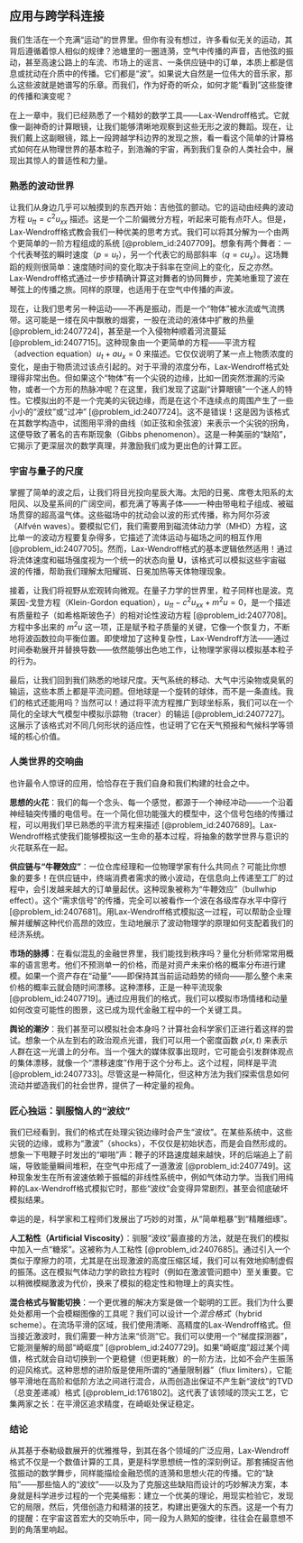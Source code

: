 ## 应用与跨学科连接

我们生活在一个充满“运动”的世界里。但你有没有想过，许多看似无关的运动，其背后遵循着惊人相似的规律？池塘里的一圈涟漪，空气中传播的声音，吉他弦的振动，甚至高速公路上的车流、市场上的谣言、一条供应链中的订单，本质上都是信息或扰动在介质中的传播。它们都是“波”。如果说大自然是一位伟大的音乐家，那么这些波就是她谱写的乐章。而我们，作为好奇的听众，如何才能“看到”这些旋律的传播和演变呢？

在上一章中，我们已经熟悉了一个精妙的数学工具——Lax-Wendroff格式。它就像一副神奇的计算眼镜，让我们能够清晰地观察到这些无形之波的舞蹈。现在，让我们戴上这副眼镜，踏上一段跨越学科边界的发现之旅，看一看这个简单的计算格式如何在从物理世界的基本粒子，到浩瀚的宇宙，再到我们复杂的人类社会中，展现出其惊人的普适性和力量。

### 熟悉的波动世界

让我们从身边几乎可以触摸到的东西开始：吉他弦的颤动。它的运动由经典的波动方程 $u_{tt} = c^2 u_{xx}$ 描述。这是一个二阶偏微分方程，听起来可能有点吓人。但是，Lax-Wendroff格式教会我们一种优美的思考方式。我们可以将其分解为一个由两个更简单的一阶方程组成的系统 [@problem_id:2407709]。想象有两个舞者：一个代表琴弦的瞬时速度（$p=u_t$），另一个代表它的局部斜率（$q=c u_x$）。这场舞蹈的规则很简单：速度随时间的变化取决于斜率在空间上的变化，反之亦然。Lax-Wendroff格式通过一步步精确计算这对舞者的协同舞步，完美地重现了波在琴弦上的传播之旅。同样的原理，也适用于在空气中传播的声波。

现在，让我们思考另一种运动——不再是振动，而是一个“物体”被水流或气流携带。这可能是一缕在风中飘散的烟雾，一股在流动的液体中扩散的热量 [@problem_id:2407724]，甚至是一个入侵物种顺着河流蔓延 [@problem_id:2407715]。这种现象由一个更简单的方程——平流方程（advection equation）$u_t + a u_x = 0$ 来描述。它仅仅说明了某一点上物质浓度的变化，是由于物质流过该点引起的。对于平滑的浓度分布，Lax-Wendroff格式处理得非常出色。但如果这个“物体”有一个尖锐的边缘，比如一团突然泄漏的污染物，或者一个方形的热脉冲呢？在这里，我们发现了这副“计算眼镜”一个迷人的特性。它模拟出的不是一个完美的尖锐边缘，而是在这个不连续点的周围产生了一些小小的“波纹”或“过冲” [@problem_id:2407724]。这不是错误！这是因为该格式在其数学构造中，试图用平滑的曲线（如正弦和余弦波）来表示一个尖锐的拐角，这便导致了著名的吉布斯现象（Gibbs phenomenon）。这是一种美丽的“缺陷”，它揭示了更深层次的数学真理，并激励我们成为更出色的计算工匠。

### 宇宙与量子的尺度

掌握了简单的波之后，让我们将目光投向星辰大海。太阳的日冕、席卷太阳系的太阳风、以及星系间的广阔空间，都充满了等离子体——一种由带电粒子组成、被磁场贯穿的超高温气体。这些磁场中的扰动会以波的形式传播，称为阿尔芬波（Alfvén waves）。要模拟它们，我们需要用到磁流体动力学（MHD）方程，这比单一的波动方程要复杂得多，它描述了流体运动与磁场之间的相互作用 [@problem_id:2407705]。然而，Lax-Wendroff格式的基本逻辑依然适用！通过将流体速度和磁场强度视为一个统一的状态向量 $\mathbf{U}$，该格式可以模拟这些宇宙磁波的传播，帮助我们理解太阳耀斑、日冕加热等天体物理现象。

接着，让我们将视野从宏观转向微观。在量子力学的世界里，粒子同样也是波。克莱因-戈登方程（Klein-Gordon equation），$u_{tt} - c^2 u_{xx} + m^2 u = 0$，是一个描述有质量粒子（如希格斯玻色子）的相对论性波动方程 [@problem_id:2407708]。方程中多出来的 $m^2 u$ 这一项，正是赋予粒子质量的关键，它像一个恢复力，不断地将波函数拉向平衡位置。即使增加了这种复杂性，Lax-Wendroff方法——通过时间泰勒展开并替换导数——依然能够出色地工作，让物理学家得以模拟基本粒子的行为。

最后，让我们回到我们熟悉的地球尺度。天气系统的移动、大气中污染物或臭氧的输运，这些本质上都是平流问题。但地球是一个旋转的球体，而不是一条直线。我们的格式还能用吗？当然可以！通过将平流方程推广到球坐标系，我们可以在一个简化的全球大气模型中模拟示踪物（tracer）的输运 [@problem_id:2407727]。这展示了该格式对不同几何形状的适应性，也证明了它在天气预报和气候科学等领域的核心价值。

### 人类世界的交响曲

也许最令人惊讶的应用，恰恰存在于我们自身和我们构建的社会之中。

**思想的火花**：我们的每一个念头、每一个感觉，都源于一个神经冲动——一个沿着神经轴突传播的电信号。在一个简化但功能强大的模型中，这个信号包络的传播过程，可以用我们早已熟悉的平流方程来描述 [@problem_id:2407689]。Lax-Wendroff格式使我们能够模拟这一生命的基本过程，将抽象的数学世界与意识的火花联系在一起。

**供应链与“牛鞭效应”**：一位仓库经理和一位物理学家有什么共同点？可能比你想象的要多！在供应链中，终端消费者需求的微小波动，在信息向上传递至工厂的过程中，会引发越来越大的订单量起伏。这种现象被称为“牛鞭效应”（bullwhip effect）。这个“需求信号”的传播，完全可以被看作一个波在各级库存水平中穿行 [@problem_id:2407681]。用Lax-Wendroff格式模拟这一过程，可以帮助企业理解并缓解这种代价高昂的效应，生动地展示了波动物理学的原理如何支配着我们的经济系统。

**市场的脉搏**：在看似混乱的金融世界里，我们能找到秩序吗？量化分析师常常用概率的语言思考。他们不预测单一的价格，而是对资产未来价格的概率分布进行建模。如果一个资产存在“动量”——即保持其当前运动趋势的倾向——那么整个未来价格的概率云就会随时间漂移。这种漂移，正是一种平流现象 [@problem_id:2407719]。通过应用我们的格式，我们可以模拟市场情绪和动量如何改变可能性的图景，这已成为现代金融工程中的一个关键工具。

**舆论的潮汐**：我们甚至可以模拟社会本身吗？计算社会科学家们正进行着这样的尝试。想象一个从左到右的政治观点光谱，我们可以用一个密度函数 $\rho(x,t)$ 来表示人群在这一光谱上的分布。当一个强大的媒体叙事出现时，它可能会引发群体观点的集体漂移，就像一个“漂移速度”作用于这个分布上。这个过程，同样是平流 [@problem_id:2407733]。尽管这是一种简化，但这种方法为我们探索信息如何流动并塑造我们的社会世界，提供了一种定量的视角。

### 匠心独运：驯服恼人的“波纹”

我们已经看到，我们的格式在处理尖锐边缘时会产生“波纹”。在某些系统中，这些尖锐的边缘，或称为“激波”（shocks），不仅仅是初始状态，而是会自然形成的。想象一下甩鞭子时发出的“噼啪”声：鞭子的环路速度越来越快，环的后端追上了前端，导致能量瞬间堆积，在空气中形成了一道激波 [@problem_id:2407749]。这种现象发生在所有波速依赖于振幅的非线性系统中，例如气体动力学。当我们用纯粹的Lax-Wendroff格式模拟它时，那些“波纹”会变得异常剧烈，甚至会彻底破坏模拟结果。

幸运的是，科学家和工程师们发展出了巧妙的对策，从“简单粗暴”到“精雕细琢”。

**人工粘性（Artificial Viscosity）**：驯服“波纹”最直接的方法，就是在我们的模拟中加入一点“糖浆”。这被称为人工粘性 [@problem_id:2407685]。通过引入一个类似于摩擦力的项，尤其是在出现激波的高度压缩区域，我们可以有效地抑制虚假的振荡。这在模拟气体动力学的欧拉方程时（例如在激波管问题中）至关重要。它以稍微模糊激波为代价，换来了模拟的稳定性和物理上的真实性。

**混合格式与智能切换**：一个更优雅的解决方案是做一个聪明的工匠。我们为什么要处处都用一个会模糊图像的工具呢？我们可以设计一个*混合格式*（hybrid scheme）。在流场平滑的区域，我们使用清晰、高精度的Lax-Wendroff格式。但当接近激波时，我们需要一种方法来“侦测”它。我们可以使用一个“梯度探测器”，它能测量解的局部“崎岖度” [@problem_id:2407729]。如果“崎岖度”超过某个阈值，格式就会自动切换到一个更稳健（但更耗散）的一阶方法，比如不会产生振荡的迎风格式。这种思想的进阶版是使用所谓的“通量限制器”（flux limiters），它能够平滑地在高阶和低阶方法之间进行混合，从而创造出保证不产生新“波纹”的TVD（总变差递减）格式 [@problem_id:1761802]。这代表了该领域的顶尖工艺，它集两家之长：在平滑区追求精度，在崎岖处保证稳定。

### 结论

从其基于泰勒级数展开的优雅推导，到其在各个领域的广泛应用，Lax-Wendroff格式不仅是一个数值计算的工具，更是科学思想统一性的深刻例证。那套捕捉吉他弦振动的数学舞步，同样能描绘金融恐慌的涟漪和思想火花的传播。它的“缺陷”——那些恼人的“波纹”——以及为了克服这些缺陷而设计的巧妙解决方案，本身就是科学进步过程的一个完美缩影：建立一个优美的理论，用现实检验它，发现它的局限，然后，凭借创造力和精湛的技艺，构建出更强大的东西。这是一个有力的提醒：在宇宙这首宏大的交响乐中，同一段为人熟知的旋律，往往会在最意想不到的角落里响起。